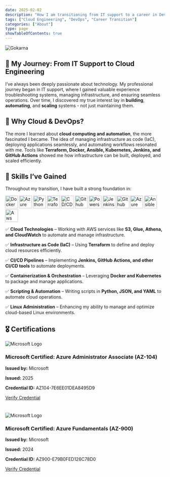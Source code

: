```yaml
---
date: 2025-02-02
description: "How I am transitioning from IT support to a career in DevOps and Cloud Engineering."
tags: ["Cloud Engineering", "DevOps", "Career Transition"]
categories: ["About"]
type: page
showTableOfContents: true
---
```


![Gokarna](/images/my_photo.png)

## 🚀 My Journey: From IT Support to Cloud Engineering

I’ve always been deeply passionate about technology. My professional journey began in IT support, where I gained valuable experience troubleshooting systems, managing infrastructure, and ensuring seamless operations. Over time, I discovered my true interest lay in **building**, **automating**, and **scaling** systems - not just maintaining them.

## 🌟 Why Cloud & DevOps?

The more I learned about **cloud computing and automation**, the more fascinated I became. The idea of managing infrastructure as code (IaC), deploying applications seamlessly, and automating workflows resonated with me. Tools like **Terraform, Docker, Ansible, Kubernetes, Jenkins, and GitHub Actions** showed me how infrastructure can be built, deployed, and scaled efficiently.


## 🔧 Skills I’ve Gained

Throughout my transition, I have built a strong foundation in:

<img src="/images/docker.svg" alt="Docker" width="40" />


<img src="/images/azure.svg" alt="Azure" width="40" />


<img src="/images/python.svg" alt="Python" width="40" />


<img src="/images/terraform.svg" alt="Terraform" width="40" />


<img src="/images/ci-cd.svg" alt="CD/CD" width="40" />


<img src="/images/github.svg" alt="Github" width="40" />


<img src="/images/powershell.svg" alt="Powershell" width="40" />


<img src="/images/jenkins.svg" alt="Jenkins" width="40" />


<img src="/images/githubactions.svg" alt="Github Action" width="40" />


<img src="/images/azure-devops.svg" alt="Azure Devops" width="40" />


<img src="/images/ansible.svg" alt="Ansible" width="40" />


<img src="/images/aws.svg" alt="Aws" width="40" />


✅ **Cloud Technologies** – Working with AWS services like **S3, Glue, Athena, and CloudWatch** to automate and manage infrastructure.

✅ **Infrastructure as Code (IaC)** – Using **Terraform** to define and deploy cloud resources efficiently.

✅ **CI/CD Pipelines** – Implementing **Jenkins, GitHub Actions, and other CI/CD tools** to automate deployments.

✅ **Containerization & Orchestration** – Leveraging **Docker and Kubernetes** to package and manage applications.

✅ **Scripting & Automation** – Writing scripts in **Python, JSON, and YAML** to automate cloud operations.

✅ **Linux Administration** – Enhancing my ability to manage and optimize cloud-based Linux environments.


## 🎖️ Certifications

<div class="cert-card">
  <img src="/images/microsoft-certified-associate-badge.svg" alt="Microsoft Logo"/>
  <div class="cert-content">
    <h3>Microsoft Certified: Azure Administrator Associate (AZ-104)</h3>
    <p><strong>Issued by:</strong> Microsoft</p>
    <p><strong>Issued:</strong> 2025</p>
    <p><strong>Credential ID:</strong> AZ104-7E6EE01DEA8495D9</p>
    <a href="https://learn.microsoft.com/api/credentials/share/en-us/davidmboli-3321/7E6EE01DEA8495D9?sharingId=C4D3AB08BBE6BAE2" target="_blank" rel="noopener noreferrer">Verify Credential</a>
  </div>
</div>

#

<div class="cert-card">
  <img src="/images/microsoft-certified-fundamentals-badge.svg" alt="Microsoft Logo"/>
  <div class="cert-content">
    <h3>Microsoft Certified: Azure Fundamentals (AZ-900)</h3>
    <p><strong>Issued by:</strong> Microsoft</p>
    <p><strong>Issued:</strong> 2024</p>
    <p><strong>Credential ID:</strong> AZ900-E79B0FED126C78D0</p>
    <a href="https://learn.microsoft.com/api/credentials/share/en-us/davidmboli-3321/E79B0FED126C78D0?sharingId=C4D3AB08BBE6BAE2" target="_blank" rel="noopener noreferrer">Verify Credential</a>
  </div>
</div>



